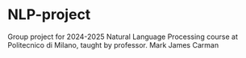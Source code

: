 # NLP-project
Group project for 2024-2025 Natural Language Processing course at Politecnico di Milano, taught by professor. Mark James Carman
